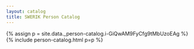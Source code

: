 ```yaml
---
layout: catalog
title: SWERIK Person Catalog
---
```

{% assign p = site.data._person-catalog.i-GiQwAM9FyCfg9tMbUzoEAg %}
{% include person-catalog.html p=p %}

